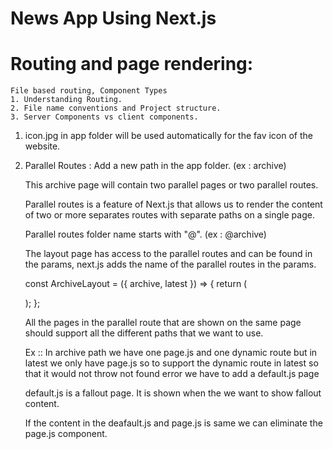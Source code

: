# News App Using Next.js

# Routing and page rendering:

    File based routing, Component Types
    1. Understanding Routing.
    2. File name conventions and Project structure.
    3. Server Components vs client components.

1. icon.jpg in app folder will be used automatically for the fav icon of the website.

2. Parallel Routes :
   Add a new path in the app folder. (ex : archive)

   This archive page will contain two parallel pages or two parallel routes.

   Parallel routes is a feature of Next.js that allows us to render the content of two or more separates routes with separate paths on a single page.

   Parallel routes folder name starts with "@". (ex : @archive)

   The layout page has access to the parallel routes and can be found in the params, next.js adds the name of the parallel routes in the params.

   const ArchiveLayout = ({ archive, latest }) => {
   return (
   <!-- <div>
                <h1>News Archive</h1>
                <section id="archive-filter">{archive}</section>
                <section id="archive-latest">{latest}</section>
            </div> -->

   );
   };

   All the pages in the parallel route that are shown on the same page should support all the different paths that we want to use.

   Ex :: In archive path we have one page.js and one dynamic route but in latest we only have page.js so to support the dynamic route in latest so that it would not throw not found error we have to add a default.js page

   default.js is a fallout page. It is shown when the we want to show fallout content.

   If the content in the deafault.js and page.js is same we can eliminate the page.js component.
